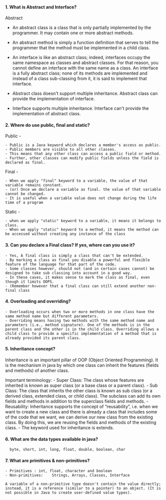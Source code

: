 #### 1. What is Abstract and Interface?

Abstract
- An abstract class is a class that is only partially implemented by the programmer. It may contain one or more abstract methods. 
- An abstract method is simply a function definition that serves to tell the programmer that the method must be implemented in a child class.

- An interface is like an abstract class; indeed, interfaces occupy the same namespace as classes and abstract classes. For that reason, you cannot define an interface with the same name as a class. An interface is a fully abstract class; none of its methods are implemented and instead of a class sub-classing from it, it is said to implement that interface.

- Abstract class doesn't support multiple inheritance. Abstract class can provide the implementation of interface.

- Interface supports multiple inheritance. Interface can't provide the implementation of abstract class.



#### 2. Where do use public, final and static?

Public -

	- Public is a Java keyword which declares a member's access as public.
	- Public members are visible to all other classes. 
	- This means that any other class can access a public field or method. 
	- Further, other classes can modify public fields unless the field is declared as final.

Final -

	- When we apply "final" keyword to a variable, the value of that variable remains constant. 
	- (or) Once we declare a variable as final. the value of that variable cannot be changed.
	- It is useful when a variable value does not change during the life time of a program

Static -

	- when we apply "static" keyword to a variable, it means it belongs to class.
	- When we apply "static" keyword to a method, it means the method can be accessed without creating any instance of the class
	


#### 3. Can you declare a Final class? If yes, where can you use it?

	- Yes, A final class is simply a class that can't be extended.
	- By marking a class as final you disable a powerful and flexible feature of the language for that part of the code. 
	- Some classes however, should not (and in certain cases cannot) be designed to take sub classing into account in a good way. 
	- In these cases, it makes sense to mark the class as final, even though it limits OOPS. 
	- (Remember however that a final class can still extend another non-final class	



#### 4. Overloading and overriding?

	- Overloading occurs when two or more methods in one class have the same method name but different parameters.
	- Overriding means having two methods with the same method name and parameters (i.e., method signature). One of the methods is in the parent class and the other is in the child class. Overriding allows a child class to provide a specific implementation of a method that is already provided its parent class.




 #### 5. Inheritance concept?

Inheritance is an important pillar of OOP (Object Oriented Programming). It is the mechanism in java by which one class can inherit the features (fields and methods) of another class.

Important terminology:
    - Super Class: The class whose features are inherited is known as super class (or a base class or a parent class).
    - Sub Class: The class that inherits the other class is known as sub class (or a derived class, extended class, or child class). The subclass can add its own fields and methods in addition to the superclass fields and methods.
    - Reusability: Inheritance supports the concept of “reusability”, i.e. when we want to create a new class and there is already a class that includes some of the code that we want, we can derive our new class from the existing class. By doing this, we are reusing the fields and methods of the existing class.
    - The keyword used for inheritance is extends.


#### 6. What are the data types available in java? 

      byte, short, int, long, float, double, boolean, char

#### 7. What are primitives & non-primitives? 

	- Primitives : int, float, character and boolean
	- Non-primitives:	 Strings, Arrays, Classes, Interface

	A variable of a non-primitive type doesn't contain the value directly; instead, it is a reference (similar to a pointer) to an object. (It is not possible in Java to create user-defined value types).
